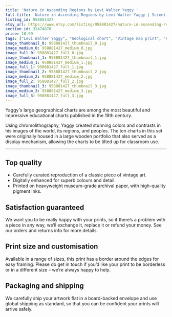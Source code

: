 ```yaml
---
title: 'Nature in Ascending Regions by Levi Walter Yaggy '
full-title: 'Nature in Ascending Regions by Levi Walter Yaggy | Scientific geographical chart print | Vintage wall art | Old map | Educational poster'
listing_id: 958881427
etsy_url: https://www.etsy.com/listing/958881427/nature-in-ascending-regions-by-levi?utm_source=site&utm_medium=api&utm_campaign=api
section_id: 32474878
price: 10.99
tags: ["Levi Walter Yaggy", "Geological chart", "Vintage map print", "Art map", "Geological wall art", "Science gift", "Science poster", "Natural history", "Scientific wall art", "Geology gift", "Old map print", "Scientific drawing", "Mountains"]
image_thumbnail_0: 958881427_thumbnail_0.jpg
image_medium_0: 958881427_medium_0.jpg
image_full_0: 958881427_full_0.jpg
image_thumbnail_1: 958881427_thumbnail_1.jpg
image_medium_1: 958881427_medium_1.jpg
image_full_1: 958881427_full_1.jpg
image_thumbnail_2: 958881427_thumbnail_2.jpg
image_medium_2: 958881427_medium_2.jpg
image_full_2: 958881427_full_2.jpg
image_thumbnail_3: 958881427_thumbnail_3.jpg
image_medium_3: 958881427_medium_3.jpg
image_full_3: 958881427_full_3.jpg
---
```

Yaggy&#39;s large geographical charts are among the most beautiful and impressive educational charts published in the 19th century. 

Using chromolithography, Yaggy created stunning colors and contrasts in his images of the world, its regions, and peoples. The ten charts in this set were originally housed in a large wooden portfolio that also served as a display mechanism, allowing the charts to be tilted up for classroom use. 

---

## Top quality

* Carefully curated reproduction of a classic piece of vintage art.
* Digitally enhanced for superb colours and detail.
* Printed on heavyweight museum-grade archival paper, with high-quality pigment inks.

## Satisfaction guaranteed

We want you to be really happy with your prints, so if there’s a problem with a piece in any way, we’ll exchange it, replace it or refund your money. See our orders and returns info for more details. 

## Print size and customisation

Available in a range of sizes, this print has a border around the edges for easy framing. Please do get in touch if you’d like your print to be borderless or in a different size – we’re always happy to help.

## Packaging and shipping

We carefully ship your artwork flat in a board-backed envelope and use global shipping as standard, so that you can be confident your prints will arrive safely.
